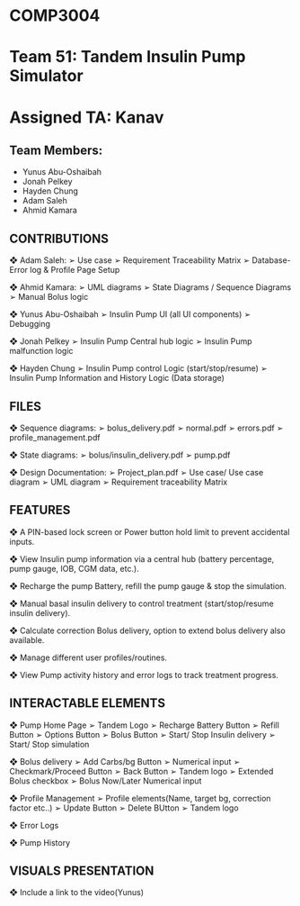 # COMP3004
# Team 51: Tandem Insulin Pump Simulator
# Assigned TA: Kanav

## Team Members:
- Yunus Abu-Oshaibah
- Jonah Pelkey
- Hayden Chung
- Adam Saleh
- Ahmid Kamara

## CONTRIBUTIONS
❖ Adam Saleh:
    ➢ Use case
    ➢ Requirement Traceability Matrix
    ➢ Database- Error log & Profile Page Setup
    
❖ Ahmid Kamara:
    ➢ UML diagrams
    ➢ State Diagrams / Sequence Diagrams
    ➢ Manual Bolus logic
    
❖ Yunus Abu-Oshaibah
    ➢ Insulin Pump UI (all UI components)
    ➢ Debugging
    
❖ Jonah Pelkey
    ➢ Insulin Pump Central hub logic
    ➢ Insulin Pump malfunction logic
    
❖ Hayden Chung
    ➢ Insulin Pump control Logic (start/stop/resume)
    ➢ Insulin Pump Information and History Logic (Data storage)

## FILES
❖ Sequence diagrams:
    ➢ bolus_delivery.pdf
    ➢ normal.pdf
    ➢ errors.pdf
    ➢ profile_management.pdf

❖ State diagrams:
    ➢ bolus/insulin_delivery.pdf
    ➢ pump.pdf

❖ Design Documentation:
    ➢ Project_plan.pdf
    ➢ Use case/ Use case diagram
    ➢ UML diagram
    ➢ Requirement traceability Matrix

## FEATURES
❖ A PIN-based lock screen or Power button hold limit to prevent accidental inputs.

❖ View Insulin pump information via a central hub (battery percentage, pump gauge, IOB, CGM data, etc.).

❖ Recharge the pump Battery, refill the pump gauge & stop the simulation.

❖ Manual basal insulin delivery to control treatment (start/stop/resume insulin delivery).

❖ Calculate correction Bolus delivery, option to extend bolus delivery also available.

❖ Manage different user profiles/routines.

❖ View Pump activity history and error logs to track treatment progress.

## INTERACTABLE ELEMENTS
❖ Pump Home Page
    ➢ Tandem Logo 
    ➢ Recharge Battery Button
    ➢ Refill Button
    ➢ Options Button
    ➢ Bolus Button
    ➢ Start/ Stop Insulin delivery
    ➢ Start/ Stop simulation
    
❖ Bolus delivery
    ➢ Add Carbs/bg Button
    ➢ Numerical input
    ➢ Checkmark/Proceed Button
    ➢ Back Button
    ➢ Tandem logo
    ➢ Extended Bolus checkbox
    ➢ Bolus Now/Later Numerical input
    
❖ Profile Management
    ➢ Profile elements(Name, target bg, correction factor etc..)
    ➢ Update Button
    ➢ Delete BUtton 
    ➢ Tandem logo 
    
❖ Error Logs

❖ Pump History

## VISUALS PRESENTATION
❖ Include a link to the video(Yunus)    


    
